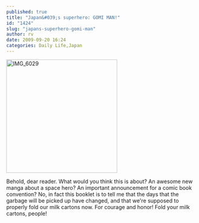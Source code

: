 ```yaml
---
published: true
title: "Japan&#039;s superhero: GOMI MAN!"
id: "1424"
slug: "japans-superhero-gomi-man"
author: rv
date: 2009-09-20 16:24
categories: Daily Life,Japan
---
```

<a href="https://s3.amazonaws.com/cfwblog/uploads/2009/09/img_6029.jpg"><img class="aligncenter size-medium wp-image-1425" title="IMG_6029" src="https://s3.amazonaws.com/cfwblog/uploads/2009/09/img_6029.jpg?w=293" alt="IMG_6029" width="293" height="300" /></a>

Behold, dear reader. What would you think this is about? An awesome new manga about a space hero? An important announcement for a comic book convention? No, in fact this booklet is to tell me that the days that the garbage will be picked up have changed, and that we're supposed to properly fold our milk cartons now. For courage and honor! Fold your milk cartons, people!